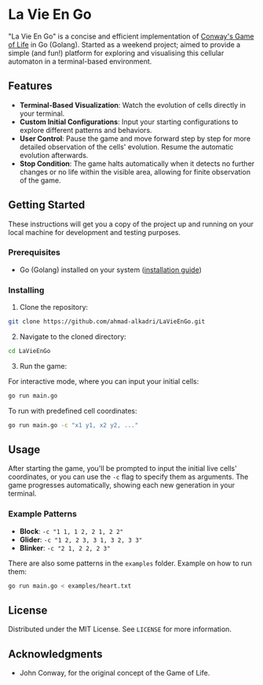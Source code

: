
# La Vie En Go

"La Vie En Go" is a concise and efficient implementation of [Conway's Game of Life](https://en.wikipedia.org/wiki/Conway%27s_Game_of_Life) in Go (Golang). Started as a weekend project; aimed to provide a simple (and fun!) platform for exploring and visualising this cellular automaton in a terminal-based environment.

## Features

- **Terminal-Based Visualization**: Watch the evolution of cells directly in your terminal.
- **Custom Initial Configurations**: Input your starting configurations to explore different patterns and behaviors.
- **User Control**: Pause the game and move forward step by step for more detailed observation of the cells' evolution. Resume the automatic evolution afterwards.
- **Stop Condition**: The game halts automatically when it detects no further changes or no life within the visible area, allowing for finite observation of the game.

## Getting Started

These instructions will get you a copy of the project up and running on your local machine for development and testing purposes.

### Prerequisites

- Go (Golang) installed on your system ([installation guide](https://go.dev/doc/install))

### Installing

1. Clone the repository:

```bash
git clone https://github.com/ahmad-alkadri/LaVieEnGo.git
```

2. Navigate to the cloned directory:

```bash
cd LaVieEnGo
```

3. Run the game:

For interactive mode, where you can input your initial cells:

```bash
go run main.go
```

To run with predefined cell coordinates:

```bash
go run main.go -c "x1 y1, x2 y2, ..."
```

## Usage

After starting the game, you'll be prompted to input the initial live cells' coordinates, or you can use the `-c` flag to specify them as arguments. The game progresses automatically, showing each new generation in your terminal.

### Example Patterns

- **Block**: `-c "1 1, 1 2, 2 1, 2 2"`
- **Glider**: `-c "1 2, 2 3, 3 1, 3 2, 3 3"`
- **Blinker**: `-c "2 1, 2 2, 2 3"`

There are also some patterns in the `examples` folder.
Example on how to run them:

```bash
go run main.go < examples/heart.txt
```

## License

Distributed under the MIT License. See `LICENSE` for more information.

## Acknowledgments

- John Conway, for the original concept of the Game of Life.

